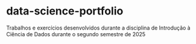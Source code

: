 # data-science-portfolio
Trabalhos e exercícios desenvolvidos durante a disciplina de Introdução à Ciência de Dados durante o segundo semestre de 2025 
